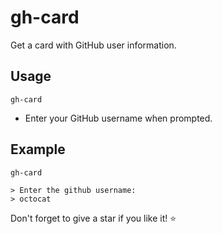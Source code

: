 # gh-card

Get a card with GitHub user information.

## Usage

```
gh-card
```

-   Enter your GitHub username when prompted.

## Example

```
gh-card

> Enter the github username:
> octocat
```

Don't forget to give a star if you like it! ⭐
